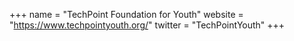 +++
name = "TechPoint Foundation for Youth"
website = "https://www.techpointyouth.org/"
twitter = "TechPointYouth"
+++